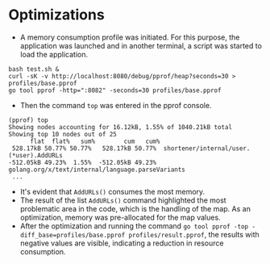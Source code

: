 # Optimizations

- A memory consumption profile was initiated. For this purpose, the application was launched and in another terminal, a script was started to load the application.
```
bash test.sh &
curl -sK -v http://localhost:8080/debug/pprof/heap?seconds=30 > profiles/base.pprof
go tool pprof -http=":8082" -seconds=30 profiles/base.pprof
```
- Then the command `top` was entered in the pprof console.
```
(pprof) top
Showing nodes accounting for 16.12kB, 1.55% of 1040.21kB total
Showing top 10 nodes out of 25
      flat  flat%   sum%        cum   cum%
 528.17kB 50.77% 50.77%   528.17kB 50.77%  shortener/internal/user.(*user).AddURLs
-512.05kB 49.23%  1.55%  -512.05kB 49.23%  golang.org/x/text/internal/language.parseVariants
 ...
```
- It's evident that `AddURLs()` consumes the most memory.
- The result of the list `AddURLs()` command highlighted the most problematic area in the code, which is the handling of the map. As an optimization, memory was pre-allocated for the map values.
- After the optimization and running the command `go tool pprof -top -diff_base=profiles/base.pprof profiles/result.pprof`, the results with negative values are visible, indicating a reduction in resource consumption.
